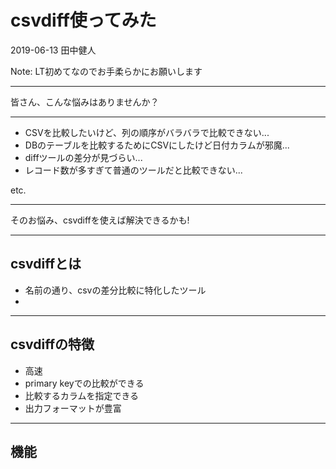 # csvdiff使ってみた

2019-06-13
田中健人


Note:
LT初めてなのでお手柔らかにお願いします

---

皆さん、こんな悩みはありませんか？

---

- CSVを比較したいけど、列の順序がバラバラで比較できない...
- DBのテーブルを比較するためにCSVにしたけど日付カラムが邪魔...
- diffツールの差分が見づらい...
- レコード数が多すぎて普通のツールだと比較できない...

etc.

---

そのお悩み、csvdiffを使えば解決できるかも!

---

## csvdiffとは

- 名前の通り、csvの差分比較に特化したツール
- 


---

## csvdiffの特徴

- 高速
- primary keyでの比較ができる
- 比較するカラムを指定できる
- 出力フォーマットが豊富

---

## 機能

